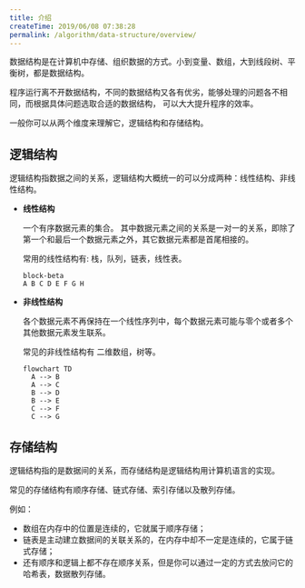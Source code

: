 ```yaml
---
title: 介绍
createTime: 2019/06/08 07:38:28
permalink: /algorithm/data-structure/overview/
---
```


数据结构是在计算机中存储、组织数据的方式。小到变量、数组，大到线段树、平衡树，都是数据结构。

程序运行离不开数据结构，不同的数据结构又各有优劣，能够处理的问题各不相同，而根据具体问题选取合适的数据结构，
可以大大提升程序的效率。

一般你可以从两个维度来理解它，逻辑结构和存储结构。

## 逻辑结构

逻辑结构指数据之间的关系，逻辑结构大概统一的可以分成两种：线性结构、非线性结构。

- **线性结构**

  一个有序数据元素的集合。
  其中数据元素之间的关系是一对一的关系，即除了第一个和最后一个数据元素之外，其它数据元素都是首尾相接的。

  常用的线性结构有: 栈，队列，链表，线性表。

  ```mermaid
  block-beta
  A B C D E F G H
  ```

- **非线性结构**

  各个数据元素不再保持在一个线性序列中，每个数据元素可能与零个或者多个其他数据元素发生联系。

  常见的非线性结构有 二维数组，树等。

  ```mermaid
  flowchart TD
    A --> B
    A --> C
    B --> D
    B --> E
    C --> F
    C --> G
  ```

## 存储结构

逻辑结构指的是数据间的关系，而存储结构是逻辑结构用计算机语言的实现。

常见的存储结构有顺序存储、链式存储、索引存储以及散列存储。

例如：

- 数组在内存中的位置是连续的，它就属于顺序存储；
- 链表是主动建立数据间的关联关系的，在内存中却不一定是连续的，它属于链式存储；
- 还有顺序和逻辑上都不存在顺序关系，但是你可以通过一定的方式去放问它的哈希表，数据散列存储。
